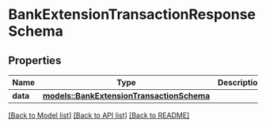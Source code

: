 # BankExtensionTransactionResponseSchema

## Properties

Name | Type | Description | Notes
------------ | ------------- | ------------- | -------------
**data** | [**models::BankExtensionTransactionSchema**](BankExtensionTransactionSchema.md) |  | 

[[Back to Model list]](../README.md#documentation-for-models) [[Back to API list]](../README.md#documentation-for-api-endpoints) [[Back to README]](../README.md)


